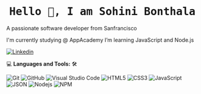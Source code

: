 <!--
## Complete list of github markdown emoji markup
https://gist.github.com/rxaviers/7360908

## technologies Icons 
https://simpleicons.org/
-->

<h1 align='center'><samp><strong>Hello 👋, I am Sohini Bonthala</strong></samp></h1>
A passionate software developer from Sanfrancisco

I'm currently studying @ AppAcademy
I’m learning JavaScript and Node.js


[![Linkedin](https://img.shields.io/badge/linkedin-sohini--bonthala-blue)](https://www.linkedin.com/in/sohini-bonthala-9373b2111)


💻 **Languages and Tools:** 🛠️<br>

![Git](https://img.shields.io/badge/-Git-000000?style=flat&logo=git&logoColor=F05032&labelColor=ffffff)
![GitHub](https://img.shields.io/badge/-GitHub-000000?style=flat&logo=github&logoColor=000000&labelColor=ffffff)
![Visual Studio Code](https://img.shields.io/badge/-VSCode-000000?style=flat&logo=visual-studio-code&labelColor=007ACC)
![HTML5](https://img.shields.io/badge/-HTML5-000000?style=flat&logo=html5&logoColor=ffffff&labelColor=E34F26)
![CSS3](https://img.shields.io/badge/-CSS3-000000?style=flat&logo=css3&logoColor=ffffff&labelColor=1572B6) 
![JavaScript](https://img.shields.io/badge/-JavaScript-000000?style=flat&logo=javascript)
![JSON](https://img.shields.io/badge/-JSON-000000?style=flat&logo=JSON&logoColor=000000&labelColor=ffffff)
![Nodejs](https://img.shields.io/badge/-Nodejs-000000?style=flat&logo=Node.js)
![NPM](https://img.shields.io/badge/-npm-000000?style=flat&logo=npm&labelColor=ffffff)

